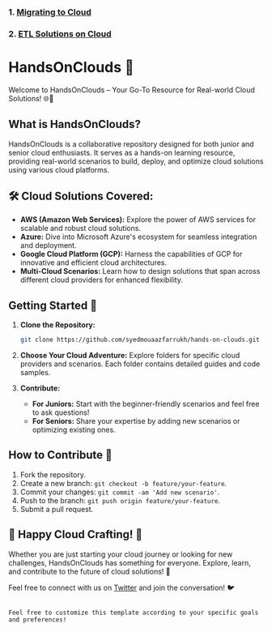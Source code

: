 ### 1. [Migrating to Cloud]()
### 2. [ETL Solutions on Cloud]()

# HandsOnClouds 🚀

Welcome to HandsOnClouds – Your Go-To Resource for Real-world Cloud Solutions! 🌐🔧

## What is HandsOnClouds?

HandsOnClouds is a collaborative repository designed for both junior and senior cloud enthusiasts. It serves as a hands-on learning resource, providing real-world scenarios to build, deploy, and optimize cloud solutions using various cloud platforms.

## 🛠️ Cloud Solutions Covered:

- **AWS (Amazon Web Services):** Explore the power of AWS services for scalable and robust cloud solutions.
- **Azure:** Dive into Microsoft Azure's ecosystem for seamless integration and deployment.
- **Google Cloud Platform (GCP):** Harness the capabilities of GCP for innovative and efficient cloud architectures.
- **Multi-Cloud Scenarios:** Learn how to design solutions that span across different cloud providers for enhanced flexibility.

## Getting Started 🚀

1. **Clone the Repository:**
   ```bash
   git clone https://github.com/syedmouaazfarrukh/hands-on-clouds.git
   ```

2. **Choose Your Cloud Adventure:**
   Explore folders for specific cloud providers and scenarios. Each folder contains detailed guides and code samples.

3. **Contribute:**
   - **For Juniors:** Start with the beginner-friendly scenarios and feel free to ask questions!
   - **For Seniors:** Share your expertise by adding new scenarios or optimizing existing ones.

## How to Contribute 🤝

1. Fork the repository.
2. Create a new branch: `git checkout -b feature/your-feature`.
3. Commit your changes: `git commit -am 'Add new scenario'`.
4. Push to the branch: `git push origin feature/your-feature`.
5. Submit a pull request.

## 🚀 Happy Cloud Crafting! 🚀

Whether you are just starting your cloud journey or looking for new challenges, HandsOnClouds has something for everyone. Explore, learn, and contribute to the future of cloud solutions! 🌟

Feel free to connect with us on [Twitter](https://twitter.com/HandsOnClouds) and join the conversation! 🐦
```

Feel free to customize this template according to your specific goals and preferences!